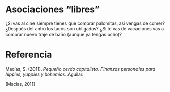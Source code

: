 # Asociaciones “libres”
¿Si vas al cine siempre tienes que comprar palomitas, así vengas de comer? ¿Después del antro los tacos son obligados? ¿Si te vas de vacaciones vas a comprar nuevo traje de baño (aunque ya tengas ocho)?

# Referencia
Macías, S. (2011). _Pequeño cerdo capitalista. Finanzas personales para hippies, yuppies y bohemios._ Aguilar.

(Macías, 2011)